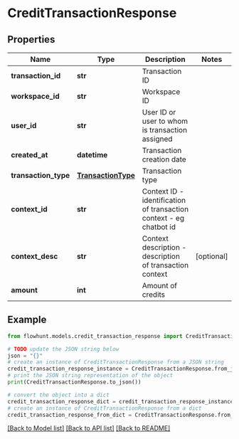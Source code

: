 # CreditTransactionResponse


## Properties

Name | Type | Description | Notes
------------ | ------------- | ------------- | -------------
**transaction_id** | **str** | Transaction ID | 
**workspace_id** | **str** | Workspace ID | 
**user_id** | **str** | User ID or user to whom is transaction assigned | 
**created_at** | **datetime** | Transaction creation date | 
**transaction_type** | [**TransactionType**](TransactionType.md) | Transaction type | 
**context_id** | **str** | Context ID - identification of transaction context - eg chatbot id | 
**context_desc** | **str** | Context description - description of transaction context | [optional] 
**amount** | **int** | Amount of credits | 

## Example

```python
from flowhunt.models.credit_transaction_response import CreditTransactionResponse

# TODO update the JSON string below
json = "{}"
# create an instance of CreditTransactionResponse from a JSON string
credit_transaction_response_instance = CreditTransactionResponse.from_json(json)
# print the JSON string representation of the object
print(CreditTransactionResponse.to_json())

# convert the object into a dict
credit_transaction_response_dict = credit_transaction_response_instance.to_dict()
# create an instance of CreditTransactionResponse from a dict
credit_transaction_response_from_dict = CreditTransactionResponse.from_dict(credit_transaction_response_dict)
```
[[Back to Model list]](../README.md#documentation-for-models) [[Back to API list]](../README.md#documentation-for-api-endpoints) [[Back to README]](../README.md)


